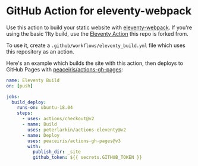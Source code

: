# GitHub Action for eleventy-webpack

Use this action to build your static website with [eleventy-webpack](https://github.com/clenemt/eleventy-webpack). If you're using the basic 11ty build, use the [Eleventy Action](https://github.com/marketplace/actions/eleventy-action) this repo is forked from.

To use it, create a `.github/workflows/eleventy_build.yml` file which uses this repository as an action.

Here's an example which builds the site with this action, then deploys to GitHub Pages with [peaceiris/actions-gh-pages](https://github.com/peaceiris/actions-gh-pages):

```yaml
name: Eleventy Build
on: [push]

jobs:
  build_deploy:
    runs-on: ubuntu-18.04
    steps:
      - uses: actions/checkout@v2
      - name: Build
        uses: peterlarkin/actions-eleventy@v2
      - name: Deploy
        uses: peaceiris/actions-gh-pages@v3
        with:
          publish_dir: _site
          github_token: ${{ secrets.GITHUB_TOKEN }}
```
